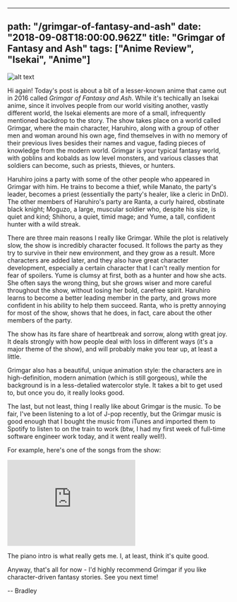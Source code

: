 ---
path: "/grimgar-of-fantasy-and-ash"
date: "2018-09-08T18:00:00.962Z"
title: "Grimgar of Fantasy and Ash"
tags: ["Anime Review", "Isekai", "Anime"]
------

![alt text](https://s3.amazonaws.com/a-nerds-word/grimgar.jpg "Grimgar of Fantasy and Ash")

Hi again! Today's post is about a bit of a lesser-known anime that came out in 2016 called *Grimgar of Fantasy and Ash*. While it's techically an Isekai anime, since it involves people from our world visiting another, vastly different world, the Isekai elements are more of a small, infrequently mentioned backdrop to the story. The show takes place on a world called Grimgar, where the main character, Haruhiro, along with a group of other men and woman around his own age, find themselves in with no memory of their previous lives besides their names and vague, fading pieces of knowledge from the modern world. Grimgar is your typical fantasy world, with goblins and kobalds as low level monsters, and various classes that soldiers can become, such as priests, thieves, or hunters.

Haruhiro joins a party with some of the other people who appeared in Grimgar with him. He trains to become a thief, while Manato, the party's leader, becomes a priest (essentially the party's healer, like a cleric in DnD). The other members of Haruhiro's party are Ranta, a curly haired, obstinate black knight; Moguzo, a large, muscular soldier who, despite his size, is quiet and kind; Shihoru, a quiet, timid mage; and Yume, a tall, confident hunter with a wild streak.

There are three main reasons I really like Grimgar. While the plot is relatively slow, the show is incredibly character focused. It follows the party as they try to survive in their new environment, and they grow as a result. More characters are added later, and they also have great character development, especially a certain character that I can't really mention for fear of spoilers. Yume is clumsy at first, both as a hunter and how she acts. She often says the wrong thing, but she grows wiser and more careful throughout the show, without losing her bold, carefree spirit. Haruhiro learns to become a better leading member in the party, and grows more confident in his ability to help them succeed. Ranta, who is pretty annoying for most of the show, shows that he does, in fact, care about the other members of the party.

The show has its fare share of heartbreak and sorrow, along wtith great joy. It deals strongly with how people deal with loss in different ways (it's a major theme of the show), and will probably make you tear up, at least a little.

Grimgar also has a beautiful, unique animation style: the characters are in high-definition, modern animation (which is still gorgeous), while the background is in a less-detalied watercolor style. It takes a bit to get used to, but once you do, it really looks good. 

The last, but not least, thing I really like about Grimgar is the music. To be fair, I've been listening to a lot of J-pop recently, but the Grimgar music is good enough that I bought the music from iTunes and imported them to Spotify to listen to on the train to work (btw, I had my first week of full-time software engineer work today, and it went really well!).

For example, here's one of the songs from the show:

<iframe width="290" height="195" src="https://www.youtube.com/embed/mMnHdDdAyKM" frameborder="0" allow="autoplay; encrypted-media" allowfullscreen></iframe>

The piano intro is what really gets me. I, at least, think it's quite good.

Anyway, that's all for now - I'd highly recommend Grimgar if you like character-driven fantasy stories. See you next time!

-- Bradley